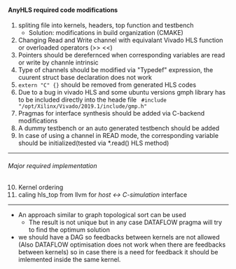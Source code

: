 #### AnyHLS required code modifications
1. spliting file into kernels, headers, top function and testbench
    - Solution: modifications in build organization (CMAKE)
2. Changing Read and Write channel with equivalant Vivado HLS function or overloaded operators (>> <<)
3. Pointers should be derefernced when corresponding variables are read or write by channle intrinsic
4. Type of channels should be modified via "Typedef" expression, the cuurent struct base declaration does not work
5. ````extern "C" {}```` should be removed from generated HLS codes
6. Due to a bug in vivado HLS and some ubuntu versions gmph library has to be included directly into the heade file ``` #include "/opt/Xilinx/Vivado/2019.1/include/gmp.h"```
7. Pragmas for interface synthesis should be added via C-backend modifications
8. A dummy testbench or an auto generated testbench should be added
9. In case of using a channel in READ mode, the corresponding variable should be initialized(tested via \*.read() HLS method)

******
###### Major required implementation
10. Kernel ordering
11. caling hls_top from llvm for *host <-> C-simulation* interface

******
- An approach similar to graph topological sort can be used
    - The result is not unique but in any case DATAFLOW pragma will try to find the optimum solution
- we should have a DAG so feedbacks between kernels are not allowed (Also DATAFLOW optimisation does not work when there are feedbacks between kernels) so in case there is a need for feedback it should be imlemented inside the same kernel.
